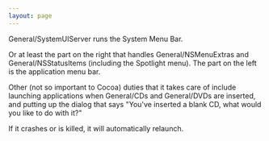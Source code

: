 ```yaml
---
layout: page
---
```


General/SystemUIServer runs the System Menu Bar.

Or at least the part on the right that handles General/NSMenuExtra<nowiki/>s and General/NSStatusItem<nowiki/>s (including the Spotlight menu). The part on the left is the application menu bar.

Other (not so important to Cocoa) duties that it takes care of include launching applications when General/CDs and General/DVDs are inserted, and putting up the dialog that says "You've inserted a blank CD, what would you like to do with it?"

If it crashes or is killed, it will automatically relaunch.